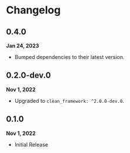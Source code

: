 # Changelog
## 0.4.0
**Jan 24, 2023**
- Bumped dependencies to their latest version.

## 0.2.0-dev.0
**Nov 1, 2022**
- Upgraded to `clean_framework: ^2.0.0-dev.0`.

## 0.1.0
**Nov 1, 2022**
- Initial Release

